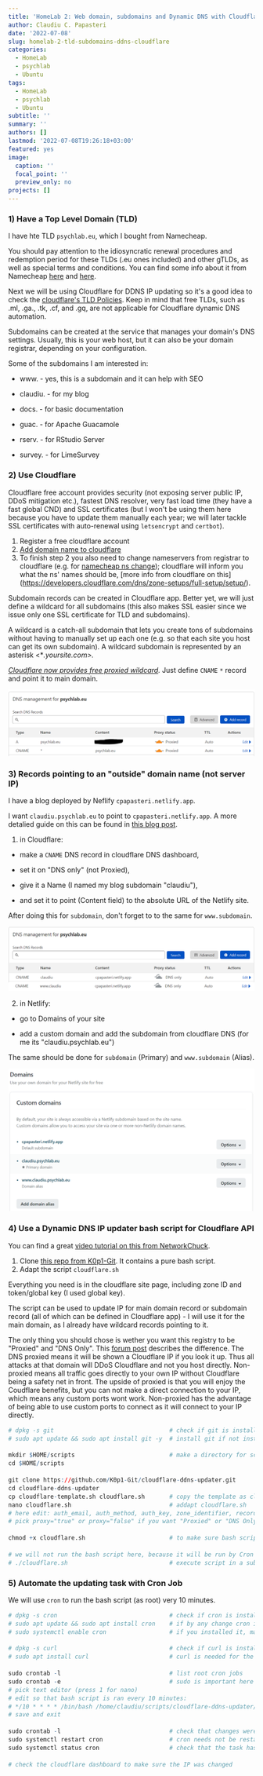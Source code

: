 ```yaml
---
title: 'HomeLab 2: Web domain, subdomains and Dynamic DNS with Cloudflare API'
author: Claudiu C. Papasteri
date: '2022-07-08'
slug: homelab-2-tld-subdomains-ddns-cloudflare
categories:
  - HomeLab
  - psychlab
  - Ubuntu
tags:
  - HomeLab
  - psychlab
  - Ubuntu
subtitle: ''
summary: ''
authors: []
lastmod: '2022-07-08T19:26:18+03:00'
featured: yes
image:
  caption: ''
  focal_point: ''
  preview_only: no
projects: []
---
```



### 1) Have a Top Level Domain (TLD)

I have hte TLD `psychlab.eu`, which I bought from Namecheap.

You should pay attention to the idiosyncratic renewal procedures and redemption period for these TLDs (.eu ones included) and other gTLDs, as well as special terms and conditions.
You can find some info about it from Namecheap [here](https://www.namecheap.com/support/knowledgebase/article.aspx/585/2207/how-do-i-renew-expired-cx-de-eu-and-nl-domains/) and [here](https://www.namecheap.com/legal/domains/supplemental-registry-agreement/).

Next we will be using Cloudflare for DDNS IP updating so it's a good idea to check the [cloudflare's TLD Policies](https://www.cloudflare.com/tld-policies/).
Keep in mind that free TLDs, such as .ml, .ga., .tk, .cf, and .gq, are not applicable for Cloudflare dynamic DNS automation.

Subdomains can be created at the service that manages your domain's DNS settings.
Usually, this is your web host, but it can also be your domain registrar, depending on your configuration.

Some of the subdomains I am interested in:

-   www.     - yes, this is a subdomain and it can help with SEO

-   claudiu.     - for my blog

-   docs.     - for basic documentation

-   guac.     - for Apache Guacamole

-   rserv.     - for RStudio Server

-   survey.     - for LimeSurvey

### 2) Use Cloudflare

Cloudflare free account provides security (not exposing server public IP, DDoS mitigation etc.), fastest DNS resolver, very fast load time (they have a fast global CND) and SSL certificates (but I won't be using them here because you have to update them manually each year; we will later tackle SSL certificates with auto-renewal using `letsencrypt` and `certbot`).

1.  Register a free cloudflare account
2.  [Add domain name to cloudflare](https://community.cloudflare.com/t/step-1-adding-your-domain-to-cloudflare/64309)
3.  To finish step 2 you also need to change nameservers from registrar to cloudflare (e.g. for [namecheap ns change](https://www.namecheap.com/support/knowledgebase/article.aspx/767/10/how-to-change-dns-for-a-domain/)); cloudflare will inform you what the ns' names should be, [more info from cloudflare on this] (<https://developers.cloudflare.com/dns/zone-setups/full-setup/setup/>).

Subdomain records can be created in Cloudflare app.
Better yet, we will just define a wildcard for all subdomains (this also makes SSL easier since we issue only one SSL certificate for TLD and subdomains).

A wildcard is a catch-all subdomain that lets you create tons of subdomains without having to manually set up each one (e.g. so that each site you host can get its own subdomain).
A wildcard subdomain is represented by an asterisk \<\**.yoursite.com\>.*

[*Cloudflare now provides free proxied wildcard*](https://blog.cloudflare.com/wildcard-proxy-for-everyone/)*.* Just define `CNAME` *`*`* record and point it to main domain.

![](cloudflare1.png)

### 3) Records pointing to an "outside" domain name (not server IP)

I have a blog deployed by Neflify `cpapasteri.netlify.app`.

I want `claudiu.psychlab.eu` to point to `cpapasteri.netlify.app`.
A more detalied guide on this can be found in [this blog post](https://jaketrent.com/post/cloudflare-dns-netlify-host).

1.  in Cloudflare:

-   make a `CNAME` DNS record in cloudflare DNS dashboard,

-   set it on "DNS only" (not Proxied),

-   give it a Name (I named my blog subdomain "claudiu"),

-   and set it to point (Content field) to the absolute URL of the Netlify site.

After doing this for `subdomain`, don't forget to to the same for `www.subdomain`.

![](netlify-cloudflare1.png)

2.  in Netlify:

-   go to Domains of your site

-   add a custom domain and add the subdomain from cloudflare DNS (for me its "claudiu.psychlab.eu")

The same should be done for `subdomain` (Primary) and `www.subdomain` (Alias).

![](netlify-cloudflare2.png)

### 4) Use a Dynamic DNS IP updater bash script for Cloudflare API

You can find a great [video tutorial on this from NetworkChuck](https://www.youtube.com/watch?v=rI-XxnyWFnM).

1.  Clone [this repo from K0p1-Git](https://github.com/K0p1-Git/cloudflare-ddns-updater). It contains a pure bash script.
2.  Adapt the script `cloudflare.sh`

Everything you need is in the cloudflare site page, including zone ID and token/global key (I used global key).

The script can be used to update IP for main domain record or subdomain record (all of which can be defined in Cloudflare app) - I will use it for the main domain, as I already have wildcard records pointing to it.

The only thing you should chose is wether you want this registry to be "Proxied" and "DNS Only".
This [forum post](https://community.cloudflare.com/t/what-is-the-difference-between-proxied-and-dns-only/173310) describes the difference.
The DNS proxied means it will be shown a Cloudflare IP if you look it up.
Thus all attacks at that domain will DDoS Cloudflare and not you host directly.
Non-proxied means all traffic goes directly to your own IP without Cloudflare being a safety net in front.
The upside of proxied is that you will enjoy the Coudflare benefits, but you can not make a direct connection to your IP, which means any custom ports wont work.
Non-proxied has the advantage of being able to use custom ports to connect as it will connect to your IP directly.


```r
# dpkg -s git                                 # check if git is installed
# sudo apt update && sudo apt install git -y  # install git if not installed

mkdir $HOME/scripts                           # make a directory for scripts inside $HOME (aka /home/<your-username>/)
cd $HOME/scripts

git clone https://github.com/K0p1-Git/cloudflare-ddns-updater.git
cd cloudflare-ddns-updater
cp cloudflare-template.sh cloudflare.sh       # copy the template as cloudflare.sh
nano cloudflare.sh                            # addapt cloudflare.sh
# here edit: auth_email, auth_method, auth_key, zone_identifier, record_name with info from cloudflare
# pick proxy="true" or proxy="false" if you want "Proxied" or "DNS Only" - I picked Proxied

chmod +x cloudflare.sh                        # to make sure bash script is executable

# we will not run the bash script here, because it will be run by Cron and this way it's easier to test that both the script and cron job are working properly  
# ./cloudflare.sh                             # execute script in a subshell - if ran you can check the cloudflare dashboard to make sure the IP was changed
```

### 5) Automate the updating task with Cron Job

We will use `cron` to run the bash script (as root) very 10 minutes.


```r
# dpkg -s cron                                # check if cron is installed, it usually always is
# sudo apt update && sudo apt install cron    # if by any change cron is not installed
# sudo systemctl enable cron                  # if you installed it, make sure it's set to run in the background too

# dpkg -s curl                                # check if curl is installed
# sudo apt install curl                       # curl is needed for the bash script

sudo crontab -l                               # list root cron jobs
sudo crontab -e                               # sudo is important here because we want to define the user-specific crontab for root
# pick text editor (press 1 for nano)
# edit so that bash script is ran every 10 minutes:
# */10 * * * * /bin/bash /home/claudiu/scripts/cloudflare-ddns-updater/cloudflare.sh
# save and exit

sudo crontab -l                               # check that changes were made
sudo systemctl restart cron                   # cron needs not be restarted whenever a crontab file is modified
sudo systemctl status cron                    # check that the task has been run successfuly 

# check the cloudflare dashboard to make sure the IP was changed                  
```
